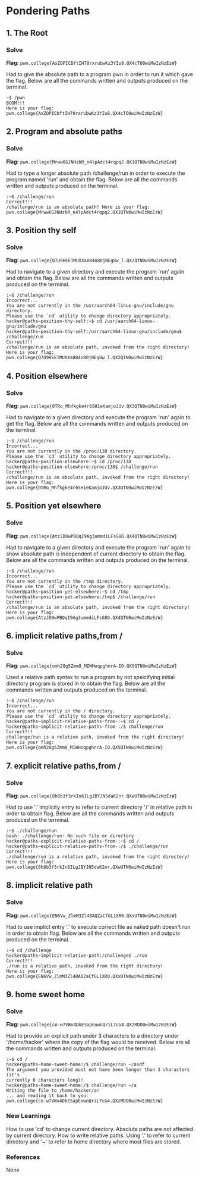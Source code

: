 # Pondering Paths

## 1. The Root

### Solve
**Flag:** `pwn.college{AxZOPICDftIH70rxrubwKz3YIo8.QX4cTO0wiMwIzNzEzW}`

Had to give the absolute path to a program pwn in order to run it which gave the flag. Below are all the commands written and outputs produced on the terminal.
```
~$ /pwn
BOOM!!!
Here is your flag:
pwn.college{AxZOPICDftIH70rxrubwKz3YIo8.QX4cTO0wiMwIzNzEzW}
```


## 2. Program and absolute paths

### Solve
**Flag:** `pwn.college{Mrww6GJNHzbR_n4lpAdct4rqpq2.QX1QTN0wiMwIzNzEzW}`

Had to type a longer absolute path /challenge/run in order to execute the program named 'run' and obtain the flag. Below are all the commands written and outputs produced on the terminal.

```
:~$ /challenge/run
Correct!!!
/challenge/run is an absolute path! Here is your flag:
pwn.college{Mrww6GJNHzbR_n4lpAdct4rqpq2.QX1QTN0wiMwIzNzEzW}
```


## 3. Position thy self

### Solve
**Flag:** `pwn.college{Q7U9HEETMUXXa8B4n8OjNEg8w_l.QX2QTN0wiMwIzNzEzW}`

Had to navigate to a given directory and execute the program 'run' again and obtain the flag. Below are all the commands written and outputs produced on the terminal.

```
:~$ /challenge/run
Incorrect...
You are not currently in the /usr/aarch64-linux-gnu/include/gnu directory.
Please use the `cd` utility to change directory appropriately.
hacker@paths~position-thy-self:~$ cd /usr/aarch64-linux-gnu/include/gnu
hacker@paths~position-thy-self:/usr/aarch64-linux-gnu/include/gnu$ /challenge/run
Correct!!!
/challenge/run is an absolute path, invoked from the right directory!
Here is your flag:
pwn.college{Q7U9HEETMUXXa8B4n8OjNEg8w_l.QX2QTN0wiMwIzNzEzW}
```


## 4. Position elsewhere

### Solve
**Flag:** `pwn.college{0TRo_Mhfkgke4r6SH1eKamjoJUv.QX3QTN0wiMwIzNzEzW}`

Had to navigate to a given directory and execute the program 'run' again to get the flag. Below are all the commands written and outputs produced on the terminal.

```
:~$ /challenge/run
Incorrect...
You are not currently in the /proc/138 directory.
Please use the `cd` utility to change directory appropriately.
hacker@paths~position-elsewhere:~$ cd /proc/138
hacker@paths~position-elsewhere:/proc/138$ /challenge/run
Correct!!!
/challenge/run is an absolute path, invoked from the right directory!
Here is your flag:
pwn.college{0TRo_Mhfkgke4r6SH1eKamjoJUv.QX3QTN0wiMwIzNzEzW}
```


## 5. Position yet elsewhere

### Solve
**Flag:** `pwn.college{AtzJD0wPBQqI9Ag3ummdiLFsG8D.QX4QTN0wiMwIzNzEzW}`

Had to navigate to a given directory and execute the program 'run' again to show absolute path is independent of current directory to obtain the flag. Below are all the commands written and outputs produced on the terminal.

```
:~$ /challenge/run
Incorrect...
You are not currently in the /tmp directory.
Please use the `cd` utility to change directory appropriately.
hacker@paths~position-yet-elsewhere:~$ cd /tmp
hacker@paths~position-yet-elsewhere:/tmp$ /challenge/run
Correct!!!
/challenge/run is an absolute path, invoked from the right directory!
Here is your flag:
pwn.college{AtzJD0wPBQqI9Ag3ummdiLFsG8D.QX4QTN0wiMwIzNzEzW}
```


## 6. implicit relative paths,from /

### Solve
**Flag:** `pwn.college{omh28g5Zmm8_MIWHoqpghnrA-IO.QX5QTN0wiMwIzNzEzW}`

Used a relative path syntax to run a program by not speicifying initial directory program is stored in to obtain the flag. Below are all the commands written and outputs produced on the terminal.

```
:~$ /challenge/run
Incorrect...
You are not currently in the / directory.
Please use the `cd` utility to change directory appropriately.
hacker@paths~implicit-relative-paths-from-:~$ cd /
hacker@paths~implicit-relative-paths-from-:/$ challenge/run
Correct!!!
challenge/run is a relative path, invoked from the right directory!
Here is your flag:
pwn.college{omh28g5Zmm8_MIWHoqpghnrA-IO.QX5QTN0wiMwIzNzEzW}
```


## 7. explicit relative paths,from /

### Solve
**Flag:** `pwn.college{8h8b3f3rkIn6ILgJBYJN5daK2nr.QXwUTN0wiMwIzNzEzW}`

Had to use '.' implicity entry to refer to current directory '/' in relative path in order to obtain flag. Below are all the commands written and outputs produced on the terminal.

```
:~$ ./challenge/run
bash: ./challenge/run: No such file or directory
hacker@paths~explicit-relative-paths-from-:~$ cd /
hacker@paths~explicit-relative-paths-from-:/$ ./challenge/run
Correct!!!
./challenge/run is a relative path, invoked from the right directory!
Here is your flag:
pwn.college{8h8b3f3rkIn6ILgJBYJN5daK2nr.QXwUTN0wiMwIzNzEzW}
```


## 8. implicit relative path

### Solve
**Flag:** `pwn.college{EN6Vw_ZlmM3Zl4BAQZaCfGL1XR0.QXxUTN0wiMwIzNzEzW}`

Had to use implict entry '.' to execute correct file as naked path doesn't run in order to obtain flag. Below are all the commands written and outputs produced on the terminal.

```
:~$ cd /challenge
hacker@paths~implicit-relative-path:/challenge$ ./run
Correct!!!
./run is a relative path, invoked from the right directory!
Here is your flag:
pwn.college{EN6Vw_ZlmM3Zl4BAQZaCfGL1XR0.QXxUTN0wiMwIzNzEzW}
```


## 9. home sweet home

### Solve
**Flag:** `pwn.college{co-w7VWv4DkESapEownQriL7cG4.QXzMDO0wiMwIzNzEzW}`

Had to provide an explicit path under 3 characters to a directory under '/home/hacker' where the copy of the flag would be received. Below are all the commands written and outputs produced on the terminal.

```
:~$ cd /
hacker@paths~home-sweet-home:/$ challenge/run ~/asdf
The argument you provided must not have been longer than 3 characters (it's 
currently 6 characters long)!
hacker@paths~home-sweet-home:/$ challenge/run ~/a
Writing the file to /home/hacker/a!
... and reading it back to you:
pwn.college{co-w7VWv4DkESapEownQriL7cG4.QXzMDO0wiMwIzNzEzW}
```


### New Learnings
How to use 'cd' to change current directory. Absolute paths are not affected by current directory. How to write relative paths. Using '.' to refer to current directory and '~' to refer to home directory where most files are stored.


### References 
None
